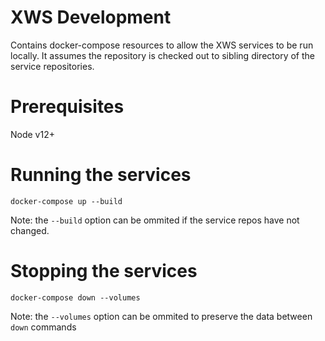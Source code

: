 # XWS Development

Contains docker-compose resources to allow the XWS services to be run locally.
It assumes the repository is checked out to sibling directory of the service repositories.

# Prerequisites

Node v12+

# Running the services

`docker-compose up --build`

Note: the `--build` option can be ommited if the service repos have not changed.

# Stopping the services

`docker-compose down --volumes`

Note: the `--volumes` option can be ommited to preserve the data between `down` commands
